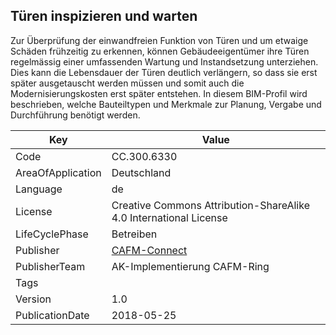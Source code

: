 ## Türen inspizieren und warten
Zur Überprüfung der einwandfreien Funktion von Türen und um etwaige Schäden frühzeitig zu erkennen, können Gebäudeeigentümer ihre Türen regelmässig einer umfassenden Wartung und Instandsetzung unterziehen. Dies kann die Lebensdauer der Türen deutlich verlängern, so dass sie erst später ausgetauscht werden müssen und somit auch die Modernisierungskosten erst später entstehen. In diesem BIM-Profil wird beschrieben, welche Bauteiltypen und Merkmale zur Planung, Vergabe und Durchführung benötigt werden.

Key | Value |
--|--|
Code | CC.300.6330 |  
AreaOfApplication | Deutschland |  
Language | de |  
License | Creative Commons Attribution-ShareAlike 4.0 International License |  
LifeCyclePhase | Betreiben |  
Publisher | [CAFM-Connect]() |  
PublisherTeam | AK-Implementierung CAFM-Ring |  
Tags |  |  
Version | 1.0 |  
PublicationDate | 2018-05-25 |  
